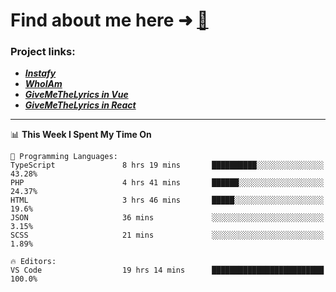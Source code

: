 # Find about me here ➜ [🧑](https://pauabella.dev)

### Project links:
- ***[Instafy](https://instafy.me)***
- ***[WhoIAm](https://pauabella.dev)***
- ***[GiveMeTheLyrics in Vue](https://lyrics.pauabella.dev)***
- ***[GiveMeTheLyrics in React](https://pauabella.dev/GiveMeTheLyrics)***

---
<!--START_SECTION:waka-->
📊 **This Week I Spent My Time On** 

```text
💬 Programming Languages: 
TypeScript               8 hrs 19 mins       ██████████░░░░░░░░░░░░░░░   43.28% 
PHP                      4 hrs 41 mins       ██████░░░░░░░░░░░░░░░░░░░   24.37% 
HTML                     3 hrs 46 mins       █████░░░░░░░░░░░░░░░░░░░░   19.6% 
JSON                     36 mins             ░░░░░░░░░░░░░░░░░░░░░░░░░   3.15% 
SCSS                     21 mins             ░░░░░░░░░░░░░░░░░░░░░░░░░   1.89%

🔥 Editors: 
VS Code                  19 hrs 14 mins      █████████████████████████   100.0%

```


<!--END_SECTION:waka-->

